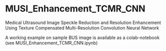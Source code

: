 # MUSI_Enhancement_TCMR_CNN
Medical Ultrasound Image Speckle Reduction and Resolution Enhancement Using Texture Compensated Multi-Resolution Convolution Neural Network



A working example on sample BUS image is available as a colab-notebook (see MUSI_Enhancement_TCMR_CNN.ipynb)

